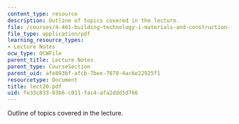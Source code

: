 ```yaml
---
content_type: resource
description: Outline of topics covered in the lecture.
file: /courses/4-461-building-technology-i-materials-and-construction-fall-2004/fe33c83303b6c011fac4afa2ddd5d766_lect20.pdf
file_type: application/pdf
learning_resource_types:
- Lecture Notes
ocw_type: OCWFile
parent_title: Lecture Notes
parent_type: CourseSection
parent_uid: afe893bf-afcb-7bee-7878-4ac6e22925f1
resourcetype: Document
title: lect20.pdf
uid: fe33c833-03b6-c011-fac4-afa2ddd5d766
---
```

Outline of topics covered in the lecture.

